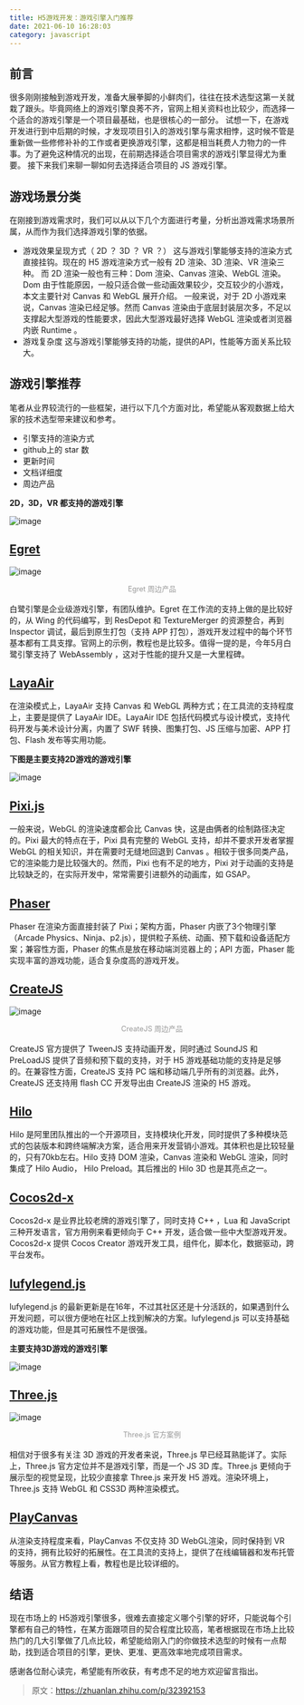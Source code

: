 ```yaml
---
title: H5游戏开发：游戏引擎入门推荐
date: 2021-06-10 16:28:03
category: javascript
---
```

## 前言

很多刚刚接触到游戏开发，准备大展拳脚的小鲜肉们，往往在技术选型这第一关就栽了跟头。毕竟网络上的游戏引擎良莠不齐，官网上相关资料也比较少，而选择一个适合的游戏引擎是一个项目最基础，也是很核心的一部分。
试想一下，在游戏开发进行到中后期的时候，才发现项目引入的游戏引擎与需求相悖，这时候不管是重新做一些修修补补的工作或者更换游戏引擎，这都是相当耗费人力物力的一件事。为了避免这种情况的出现，在前期选择适合项目需求的游戏引擎显得尤为重要。
接下来我们来聊一聊如何去选择适合项目的 JS 游戏引擎。

## 游戏场景分类

在刚接到游戏需求时，我们可以从以下几个方面进行考量，分析出游戏需求场景所属，从而作为我们选择游戏引擎的依据。

*   游戏效果呈现方式（ 2D ？ 3D ？ VR ？）
    这与游戏引擎能够支持的渲染方式直接挂钩。现在的 H5 游戏渲染方式一般有 2D 渲染、3D 渲染、VR 渲染三种。
    而 2D 渲染一般也有三种：Dom 渲染、Canvas 渲染、WebGL 渲染。Dom 由于性能原因，一般只适合做一些动画效果较少，交互较少的小游戏，本文主要针对 Canvas 和 WebGL 展开介绍。
    一般来说，对于 2D 小游戏来说，Canvas 渲染已经足够。然而 Canvas 渲染由于底层封装层次多，不足以支撑起大型游戏的性能要求，因此大型游戏最好选择 WebGL 渲染或者浏览器内嵌 Runtime 。
*   游戏复杂度
    这与游戏引擎能够支持的功能，提供的API，性能等方面关系比较大。

## 游戏引擎推荐

笔者从业界较流行的一些框架，进行以下几个方面对比，希望能从客观数据上给大家的技术选型带来建议和参考。

*   引擎支持的渲染方式
*   github上的 star 数
*   更新时间
*   文档详细度
*   周边产品

**2D，3D，VR 都支持的游戏引擎**

![image](https://upload-images.jianshu.io/upload_images/10024246-5a9435ac28338aab.jpg?imageMogr2/auto-orient/strip%7CimageView2/2/w/1240)

## [Egret](https://link.zhihu.com/?target=https%3A//www.egret.com/index)

![image](https://upload-images.jianshu.io/upload_images/10024246-8387c2779a996fb9.jpg?imageMogr2/auto-orient/strip%7CimageView2/2/w/1240)

<figcaption style="margin-top: calc(0.666667em); padding: 0px 1em; font-size: 0.9em; line-height: 1.5; text-align: center; color: rgb(153, 153, 153);">Egret 周边产品</figcaption>

白鹭引擎是企业级游戏引擎，有团队维护。Egret 在工作流的支持上做的是比较好的，从 Wing 的代码编写，到 ResDepot 和 TextureMerger 的资源整合，再到 Inspector 调试，最后到原生打包（支持 APP 打包），游戏开发过程中的每个环节基本都有工具支撑。官网上的示例，教程也是比较多。值得一提的是，今年5月白鹭引擎支持了 WebAssembly ，这对于性能的提升又是一大里程碑。

## [LayaAir](https://link.zhihu.com/?target=https%3A//www.layabox.com/)

在渲染模式上，LayaAir 支持 Canvas 和 WebGL 两种方式；在工具流的支持程度上，主要是提供了 LayaAir IDE。LayaAir IDE 包括代码模式与设计模式，支持代码开发与美术设计分离，内置了 SWF 转换、图集打包、JS 压缩与加密、APP 打包、Flash 发布等实用功能。

**下图是主要支持2D游戏的游戏引擎**

![image](https://upload-images.jianshu.io/upload_images/10024246-d828b8fb645810bc.jpg?imageMogr2/auto-orient/strip%7CimageView2/2/w/1240)

## [Pixi.js](https://link.zhihu.com/?target=http%3A//www.pixijs.com/)

一般来说，WebGL 的渲染速度都会比 Canvas 快，这是由俩者的绘制路径决定的。Pixi 最大的特点在于，Pixi 具有完整的 WebGL 支持，却并不要求开发者掌握 WebGL 的相关知识，并在需要时无缝地回退到 Canvas 。相较于很多同类产品，它的渲染能力是比较强大的。然而，Pixi 也有不足的地方，Pixi 对于动画的支持是比较缺乏的，在实际开发中，常常需要引进额外的动画库，如 GSAP。

## [Phaser](https://link.zhihu.com/?target=http%3A//phaser.io/)

Phaser 在渲染方面直接封装了 Pixi；架构方面，Phaser 内嵌了3个物理引擎（Arcade Physics、Ninja、p2.js），提供粒子系统、动画、预下载和设备适配方案；兼容性方面，Phaser 的焦点是放在移动端浏览器上的；API 方面，Phaser 能实现丰富的游戏功能，适合复杂度高的游戏开发。

## [CreateJS](https://link.zhihu.com/?target=https%3A//www.createjs.com/)

![image](https://upload-images.jianshu.io/upload_images/10024246-e02441893068389b.jpg?imageMogr2/auto-orient/strip%7CimageView2/2/w/1240)

<figcaption style="margin-top: calc(0.666667em); padding: 0px 1em; font-size: 0.9em; line-height: 1.5; text-align: center; color: rgb(153, 153, 153);">CreateJS 周边产品</figcaption>

CreateJS 官方提供了 TweenJS 支持动画开发，同时通过 SoundJS 和 PreLoadJS 提供了音频和预下载的支持，对于 H5 游戏基础功能的支持是足够的。在兼容性方面，CreateJS 支持 PC 端和移动端几乎所有的浏览器。此外，CreateJS 还支持用 flash CC 开发导出由 CreateJS 渲染的 H5 游戏。

## [Hilo](https://link.zhihu.com/?target=http%3A//hiloteam.github.io/)

Hilo 是阿里团队推出的一个开源项目，支持模块化开发，同时提供了多种模块范式的包装版本和跨终端解决方案，适合用来开发营销小游戏。其体积也是比较轻量的，只有70kb左右。Hilo 支持 DOM 渲染，Canvas 渲染和 WebGL 渲染，同时集成了 Hilo Audio， Hilo Preload。其后推出的 Hilo 3D 也是其亮点之一。

## [Cocos2d-x](https://link.zhihu.com/?target=http%3A//www.cocos.com/)

Cocos2d-x 是业界比较老牌的游戏引擎了，同时支持 C++ ，Lua 和 JavaScript 三种开发语言，官方用例来看更倾向于 C++ 开发，适合做一些中大型游戏开发。Cocos2d-x 提供 Cocos Creator 游戏开发工具，组件化，脚本化，数据驱动，跨平台发布。

## [lufylegend.js](https://link.zhihu.com/?target=http%3A//www.lufylegend.com/)

lufylegend.js 的最新更新是在16年，不过其社区还是十分活跃的，如果遇到什么开发问题，可以很方便地在社区上找到解决的方案。lufylegend.js 可以支持基础的游戏功能，但是其可拓展性不是很强。

**主要支持3D游戏的游戏引擎**

![image](https://upload-images.jianshu.io/upload_images/10024246-28f660840bf7665a.jpg?imageMogr2/auto-orient/strip%7CimageView2/2/w/1240)

## [Three.js](https://link.zhihu.com/?target=https%3A//threejs.org/)

![image](https://upload-images.jianshu.io/upload_images/10024246-fd704469b2f74ac0.jpg?imageMogr2/auto-orient/strip%7CimageView2/2/w/1240)

<figcaption style="margin-top: calc(0.666667em); padding: 0px 1em; font-size: 0.9em; line-height: 1.5; text-align: center; color: rgb(153, 153, 153);">Three.js 官方案例</figcaption>

相信对于很多有关注 3D 游戏的开发者来说，Three.js 早已经耳熟能详了。实际上，Three.js 官方定位并不是游戏引擎，而是一个 JS 3D 库。Three.js 更倾向于展示型的视觉呈现，比较少直接拿 Three.js 来开发 H5 游戏。渲染环境上，Three.js 支持 WebGL 和 CSS3D 两种渲染模式。

## [PlayCanvas](https://link.zhihu.com/?target=https%3A//playcanvas.com/)

从渲染支持程度来看，PlayCanvas 不仅支持 3D WebGL渲染，同时保持到 VR 的支持，拥有比较好的拓展性。在工具流的支持上，提供了在线编辑器和发布托管等服务。从官方教程上看，教程也是比较详细的。

## 结语

现在市场上的 H5游戏引擎很多，很难去直接定义哪个引擎的好坏，只能说每个引擎都有自己的特性，在某方面跟项目的契合程度比较高，笔者根据现在市场上比较热门的几大引擎做了几点比较，希望能给刚入门的你做技术选型的时候有一点帮助，找到适合项目的引擎，更快、更准、更高效率地完成项目需求。

感谢各位耐心读完，希望能有所收获，有考虑不足的地方欢迎留言指出。

>原文：https://zhuanlan.zhihu.com/p/32392153
